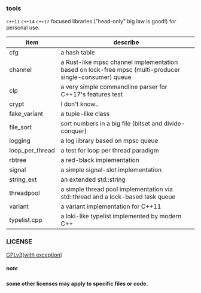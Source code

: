 ### tools

`c++11` `c++14` `c++17` focused libraries ("head-only" big law is good!) for personal use.


|item| describe |
|-|-|
|cfg| a hash table|
|channel | a Rust-like mpsc channel implementation based on lock-free mpsc  (multi-producer single-consumer)  queue|
|clp | a very simple commandline parser for C++17's features test |
| crypt | I don't know..|
| fake_variant | a tuple-like class |
|file_sort | sort numbers in a big file (bitset and divide-conquer) |
|logging | a log library based on mpsc queue |
|loop_per_thread | a test for loop per thread paradigm |
|rbtree | a red-black implementation |
|signal | a simple signal-slot implementation |
|string_ext| an extended std::string |
|threadpool | a simple thread pool implementation via std::thread and a lock-based task queue|
|variant | a variant implementation for C++11 |
| typelist.cpp | a loki-like typelist implemented by modern C++ |

### LICENSE
[GPLv3](./LICENSE)([with exception](https://gcc.gnu.org/onlinedocs/libstdc++/manual/license.html))

##### note
**some other licenses may apply to specific files or code.**

